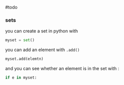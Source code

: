 #todo

### sets

you can create a set in python with

```python
myset = set()
```

you can add an element with `.add()`

```python
myset.add(elemtn)
```

and you can see whether an element is in the set with :

```python
if e in myset:
```